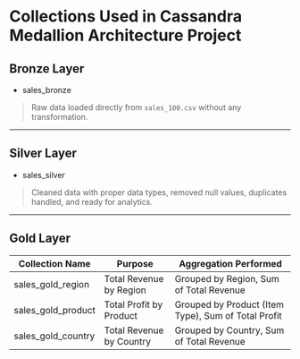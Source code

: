 # Collections Used in Cassandra Medallion Architecture Project

## Bronze Layer
- sales_bronze
> Raw data loaded directly from `sales_100.csv` without any transformation.

---

## Silver Layer
- sales_silver
> Cleaned data with proper data types, removed null values, duplicates handled, and ready for analytics.

---

## Gold Layer

| Collection Name | Purpose | Aggregation Performed |
|-----------------|---------|-----------------------|
| sales_gold_region | Total Revenue by Region | Grouped by Region, Sum of Total Revenue |
| sales_gold_product | Total Profit by Product | Grouped by Product (Item Type), Sum of Total Profit |
| sales_gold_country | Total Revenue by Country | Grouped by Country, Sum of Total Revenue |
